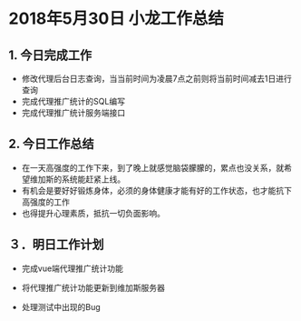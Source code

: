 # 2018年5月30日 小龙工作总结

## 1. 今日完成工作

* 修改代理后台日志查询，当当前时间为凌晨7点之前则将当前时间减去1日进行查询
* 完成代理推广统计的SQL编写
* 完成代理推广统计服务端接口

## 2. 今日工作总结

* 在一天高强度的工作下来，到了晚上就感觉脑袋朦朦的，累点也没关系，就希望维加斯的系统能赶紧上线。
* 有机会是要好好锻炼身体，必须的身体健康才能有好的工作状态，也才能抗下高强度的工作
* 也得提升心理素质，抵抗一切负面影响。

##  ３．明日工作计划

* 完成vue端代理推广统计功能

* 将代理推广统计功能更新到维加斯服务器

* 处理测试中出现的Bug

  

